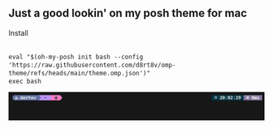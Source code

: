 ## Just a good lookin' on my posh theme for mac

Install

```

eval "$(oh-my-posh init bash --config 'https://raw.githubusercontent.com/d8rt8v/omp-theme/refs/heads/main/theme.omp.json')"
exec bash
```

![image](https://github.com/d8rt8v/omp-theme/blob/main/img.jpg)
